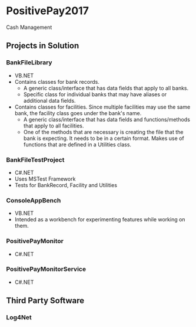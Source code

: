 # PositivePay2017
Cash Management

## Projects in Solution
### BankFileLibrary
  - VB.NET
  - Contains classes for bank records.
    - A generic class/interface that has data fields that apply to all banks.
    - Specific class for individual banks that may have aliases or additional data fields.
  - Contains classes for facilities. Since multiple facilities may use the same bank, the facility class goes under the bank's name.
    - A generic class/interface that has data fields and functions/methods that apply to all facilities.
    - One of the methods that are necessary is creating the file that the bank is expecting. It needs to be in a certain format. Makes use of functions that are defined in a Utilities class.
    
### BankFileTestProject
  - C#.NET
  - Uses MSTest Framework
  - Tests for BankRecord, Facility and Utilities
### ConsoleAppBench
  - VB.NET
  - Intended as a workbench for experimenting features while working on them.
### PositivePayMonitor
  - C#.NET
### PositivePayMonitorService
  - C#.NET

## Third Party Software
### Log4Net
